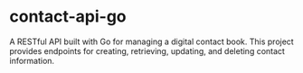 # contact-api-go
A RESTful API built with Go for managing a digital contact book. This project provides endpoints for creating, retrieving, updating, and deleting contact information.
